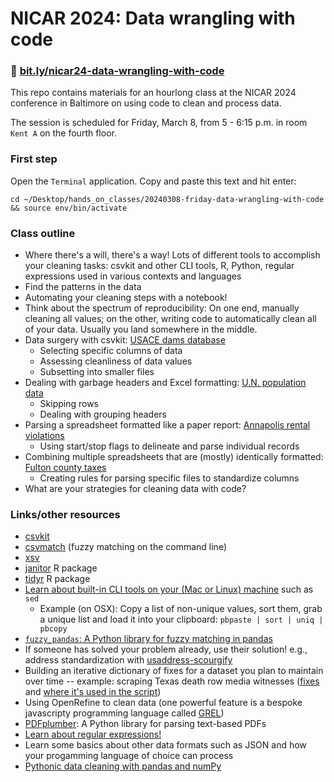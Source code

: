 # NICAR 2024: Data wrangling with code

### 🔗 [bit.ly/nicar24-data-wrangling-with-code](https://bit.ly/nicar24-data-wrangling-with-code)

This repo contains materials for an hourlong class at the NICAR 2024 conference in Baltimore on using code to clean and process data.

The session is scheduled for Friday, March 8, from 5 - 6:15 p.m. in room `Kent A` on the fourth floor.

### First step

Open the `Terminal` application. Copy and paste this text and hit enter:

```
cd ~/Desktop/hands_on_classes/20240308-friday-data-wrangling-with-code && source env/bin/activate
```

### Class outline
- Where there's a will, there's a way! Lots of different tools to accomplish your cleaning tasks: csvkit and other CLI tools, R, Python, regular expressions used in various contexts and languages
- Find the patterns in the data
- Automating your cleaning steps with a notebook!
- Think about the spectrum of reproducibility: On one end, manually cleaning all values; on the other, writing code to automatically clean all of your data. Usually you land somewhere in the middle.
- Data surgery with csvkit: [USACE dams database](big-flat-file)
    - Selecting specific columns of data
    - Assessing cleanliness of data values
    - Subsetting into smaller files
- Dealing with garbage headers and Excel formatting: [U.N. population data](really-bad-spreadsheet)
    - Skipping rows
    - Dealing with grouping headers
- Parsing a spreadsheet formatted like a paper report: [Annapolis rental violations](annapolis-rental-violations)
    - Using start/stop flags to delineate and parse individual records
- Combining multiple spreadsheets that are (mostly) identically formatted: [Fulton county taxes](fulton-county-taxes)
    - Creating rules for parsing specific files to standardize columns
- What are your strategies for cleaning data with code?

### Links/other resources
- [csvkit](https://csvkit.readthedocs.io)
- [csvmatch](https://github.com/maxharlow/csvmatch) (fuzzy matching on the command line)
- [xsv](https://github.com/BurntSushi/xsv)
- [janitor](https://cran.r-project.org/web/packages/janitor/index.html) R package
- [tidyr](https://tidyr.tidyverse.org/) R package
- [Learn about built-in CLI tools on your (Mac or Linux) machine](https://github.com/aj-vicens/command-line-for-reporters) such as `sed`
    - Example (on OSX): Copy a list of non-unique values, sort them, grab a unique list and load it into your clipboard: `pbpaste | sort | uniq | pbcopy`
- [`fuzzy_pandas`: A Python library for fuzzy matching in pandas](https://github.com/jsoma/fuzzy_pandas)
- If someone has solved your problem already, use their solution! e.g., address standardization with [usaddress-scourgify](https://github.com/GreenBuildingRegistry/usaddress-scourgify)
- Building an iterative dictionary of fixes for a dataset you plan to maintain over time -- example: scraping Texas death row media witnesses ([fixes](https://github.com/cjwinchester/tx-death-row-media-witnesses/blob/main/fixes.py) and [where it's used in the script](https://github.com/cjwinchester/tx-death-row-media-witnesses/blob/main/scrape.py#L66))
- Using OpenRefine to clean data (one powerful feature is a bespoke javascripty programming language called [GREL](https://openrefine.org/docs/manual/grel))
- [PDFplumber](https://github.com/jsvine/pdfplumber): A Python library for parsing text-based PDFs
- [Learn about regular expressions!](https://docs.google.com/document/d/1PnxBqcx66MLOAq09UDKA1t2H28cbjPnvUqiBl5JplGI/edit#heading=h.xnl48akh0dl6)
- Learn some basics about other data formats such as JSON and how your progamming language of choice can process
- [Pythonic data cleaning with pandas and numPy](https://realpython.com/python-data-cleaning-numpy-pandas/)